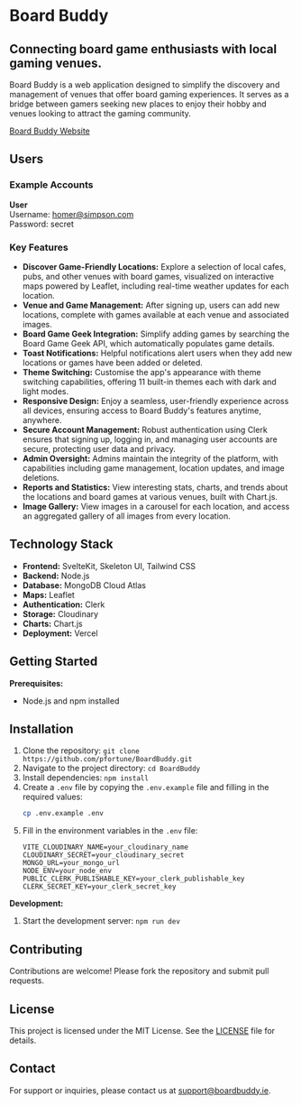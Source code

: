 # Board Buddy

## Connecting board game enthusiasts with local gaming venues.

Board Buddy is a web application designed to simplify the discovery and management of venues that offer board gaming experiences. It serves as a bridge between gamers seeking new places to enjoy their hobby and venues looking to attract the gaming community.

[Board Buddy Website](http://www.boardbuddy.ie)

## Users

### Example Accounts

**User**  
Username: homer@simpson.com  
Password: secret


### Key Features

- **Discover Game-Friendly Locations:** Explore a selection of local cafes, pubs, and other venues with board games, visualized on interactive maps powered by Leaflet, including real-time weather updates for each location.
- **Venue and Game Management:** After signing up, users can add new locations, complete with games available at each venue and associated images.
- **Board Game Geek Integration:** Simplify adding games by searching the Board Game Geek API, which automatically populates game details.
- **Toast Notifications:** Helpful notifications alert users when they add new locations or games have been added or deleted.
- **Theme Switching:** Customise the app's appearance with theme switching capabilities, offering 11 built-in themes each with dark and light modes.
- **Responsive Design:** Enjoy a seamless, user-friendly experience across all devices, ensuring access to Board Buddy's features anytime, anywhere.
- **Secure Account Management:** Robust authentication using Clerk ensures that signing up, logging in, and managing user accounts are secure, protecting user data and privacy.
- **Admin Oversight:** Admins maintain the integrity of the platform, with capabilities including game management, location updates, and image deletions.
- **Reports and Statistics:** View interesting stats, charts, and trends about the locations and board games at various venues, built with Chart.js.
- **Image Gallery:** View images in a carousel for each location, and access an aggregated gallery of all images from every location.

## Technology Stack

- **Frontend:** SvelteKit, Skeleton UI, Tailwind CSS
- **Backend:** Node.js
- **Database:** MongoDB Cloud Atlas
- **Maps:** Leaflet
- **Authentication:** Clerk
- **Storage:** Cloudinary
- **Charts:** Chart.js
- **Deployment:** Vercel

## Getting Started

**Prerequisites:**

- Node.js and npm installed

## Installation

1. Clone the repository: `git clone https://github.com/pfortune/BoardBuddy.git`
2. Navigate to the project directory: `cd BoardBuddy`
3. Install dependencies: `npm install`
4. Create a `.env` file by copying the `.env.example` file and filling in the required values:
   ```sh
   cp .env.example .env
   ```
5. Fill in the environment variables in the `.env` file:
   ```plaintext
   VITE_CLOUDINARY_NAME=your_cloudinary_name
   CLOUDINARY_SECRET=your_cloudinary_secret
   MONGO_URL=your_mongo_url
   NODE_ENV=your_node_env
   PUBLIC_CLERK_PUBLISHABLE_KEY=your_clerk_publishable_key
   CLERK_SECRET_KEY=your_clerk_secret_key
   ```

**Development:**

1. Start the development server: `npm run dev`


## Contributing

Contributions are welcome! Please fork the repository and submit pull requests.

## License

This project is licensed under the MIT License. See the [LICENSE](LICENSE) file for details.

## Contact

For support or inquiries, please contact us at [support@boardbuddy.ie](mailto:support@boardbuddy.ie).

